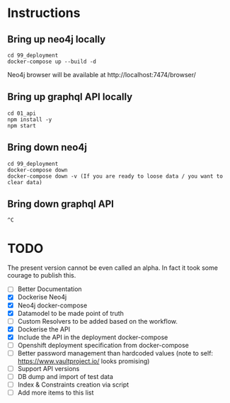 # Instructions

## Bring up neo4j locally

```
cd 99_deployment
docker-compose up --build -d
```

Neo4j browser will be available at http://localhost:7474/browser/

## Bring up graphql API locally

```
cd 01_api
npm install -y
npm start
```

## Bring down neo4j

```
cd 99_deployment
docker-compose down
docker-compose down -v (If you are ready to loose data / you want to clear data)
```

## Bring down graphql API

```
^C
```

# TODO

The present version cannot be even called an alpha. In fact it took some courage to publish this.

- [ ] Better Documentation
- [x] Dockerise Neo4j
- [x] Neo4j docker-compose
- [x] Datamodel to be made point of truth
- [ ] Custom Resolvers to be added based on the workflow.
- [x] Dockerise the API
- [x] Include the API in the deployment docker-compose
- [ ] Openshift deployment specification from docker-compose
- [ ] Better password management than hardcoded values (note to self: https://www.vaultproject.io/ looks promising)
- [ ] Support API versions
- [ ] DB dump and import of test data
- [ ] Index & Constraints creation via script
- [ ] Add more items to this list